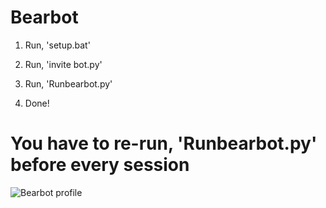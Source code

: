 # Bearbot

1. Run, 'setup.bat'

2. Run, 'invite bot.py'

3. Run, 'Runbearbot.py'

3. Done!

# You have to re-run, 'Runbearbot.py' before every session

![Bearbot profile](https://user-images.githubusercontent.com/109172537/179150539-7c6bb102-a7d8-406b-9f16-a7136d7594c0.jpeg)
